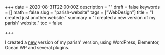 +++
date = 2020-08-31T22:00:00Z
description = ""
draft = false
keywords = []
math = false
slug = "parish-website"
tags = ["WebDesign"]
title = "I created just another website."
summary = "I created a new version of my parish' website."
toc = false

+++

I created a [new](https://parrocchiamirandola.it) version of my parish' version, using WordPress, Elementor, Ocean WP and several plugins.

